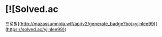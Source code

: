 # [![Solved.ac
프로필](http://mazassumnida.wtf/api/v2/generate_badge?boj=yjinlee99)](https://solved.ac/yjinlee99})
